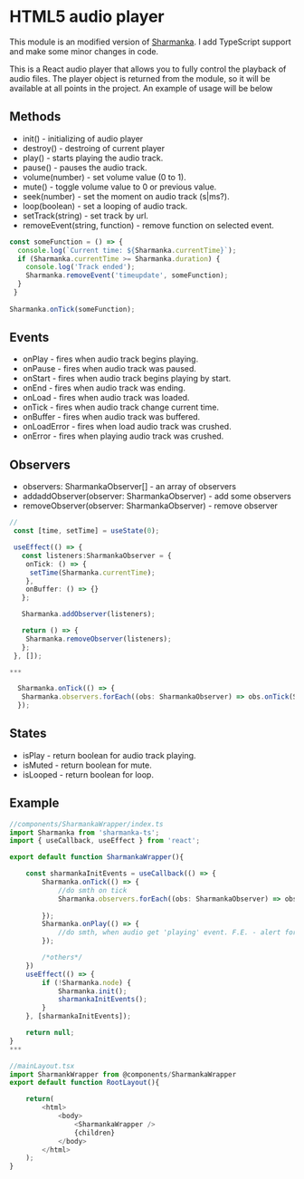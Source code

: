 # HTML5 audio player

This module is an modified version of [Sharmanka](https://www.npmjs.com/package/sharmanka?activeTab=readme).
I add TypeScript support and make some minor changes in code.

This is a React audio player that allows you to fully control the playback of audio files.
The player object is returned from the module, so it will be available at all points in the project.
An example of usage will be below

## Methods

* init() - initializing of audio player
* destroy() - destroing of current player
* play() - starts playing the audio track.
* pause() - pauses the audio track.
* volume(number) - set volume value (0 to 1).
* mute() - toggle volume value to 0 or previous value.
* seek(number) - set the moment on audio track (s|ms?).
* loop(boolean) - set a looping of audio track.
* setTrack(string) - set track by url.
* removeEvent(string, function) - remove function on selected event.

```ts
const someFunction = () => {
  console.log(`Current time: ${Sharmanka.currentTime}`);
  if (Sharmanka.currentTime >= Sharmanka.duration) {
    console.log('Track ended');
    Sharmanka.removeEvent('timeupdate', someFunction);
  }
 }
 
Sharmanka.onTick(someFunction);
```

## Events

* onPlay - fires when audio track begins playing.
* onPause - fires when audio track was paused.
* onStart - fires when audio track begins playing by start.
* onEnd - fires when audio track was ending.
* onLoad - fires when audio track was loaded.
* onTick - fires when audio track change current time.
* onBuffer - fires when audio track was buffered.
* onLoadError - fires when load audio track was crushed.
* onError - fires when playing audio track was crushed.

## Observers

* observers: SharmankaObserver[] - an array of observers
* addaddObserver(observer: SharmankaObserver) - add some observers
* removeObserver(observer: SharmankaObserver) - remove observer

```ts
//
 const [time, setTime] = useState(0);

 useEffect(() => {
   const listeners:SharmankaObserver = {
    onTick: () => {
     setTime(Sharmanka.currentTime);
    },
    onBuffer: () => {}
   };

   Sharmanka.addObserver(listeners);

   return () => {
    Sharmanka.removeObserver(listeners);
   };
 }, []);

***

  Sharmanka.onTick(() => {
   Sharmanka.observers.forEach((obs: SharmankaObserver) => obs.onTick(Sharmanka.currentTime));
  });
```

## States  

* isPlay - return boolean for audio track playing.
* isMuted - return boolean for mute.
* isLooped - return boolean for loop.

## Example

```ts
//components/SharmankaWrapper/index.ts
import Sharmanka from 'sharmanka-ts';
import { useCallback, useEffect } from 'react';

export default function SharmankaWrapper(){

    const sharmankaInitEvents = useCallback(() => {
        Sharmanka.onTick(() => {
            //do smth on tick
            Sharmanka.observers.forEach((obs: SharmankaObserver) => obs.onTick(Sharmanka.currentTime));
  
        });
        Sharmanka.onPlay(() => {
            //do smth, when audio get 'playing' event. F.E. - alert for others browser tabs to stop playing
        });

        /*others*/
    })
    useEffect(() => {
        if (!Sharmanka.node) {
            Sharmanka.init();
            sharmankaInitEvents();
        }
    }, [sharmankaInitEvents]);

    return null;
}
***

//mainLayout.tsx
import SharmankWrapper from @components/SharmankaWrapper
export default function RootLayout(){

    return(
        <html>
            <body>
                <SharmankaWrapper />
                {children}
            </body>
        </html>
    );
}
```
